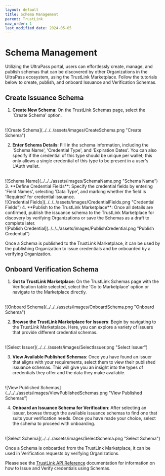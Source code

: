 ```yaml
---
layout: default
title: Schema Management
parent: TrustLink
nav_order: 1
last_modified_date: 2024-05-05
---
```


# Schema Management

Utilizing the UltraPass portal, users can effortlessly create, manage, and publish schemas that can be discovered by other Organizations in the UltraPass ecosystem, using the TrustLink Marketplace. Follow the tutorials below to create, publish, and onboard Issuance and Verification Schemas.

## Create Issuance Schema

1. **Create New Schema**: On the TrustLink Schemas page, select the 'Create Schema' option.
<br>
![Create Schema](../../../assets/images/CreateSchema.png "Create Schema")

2. **Enter Schema Details**: Fill in the schema information, including the 'Schema Name', 'Credential Type', and 'Expiration Dates'. You can also specify if the credential of this type should be unique per wallet; this only allows a single credential of this type to be present in a user's UAuth wallet.
<br>
![Schema Name](../../../assets/images/SchemaName.png "Schema Name")
3. **Define Credential Fields**: Specify the credential fields by entering 'Field Names', selecting 'Data Type', and marking whether the field is 'Required' for credential issuance.
<br>
![Credential Fields](../../../assets/images/CredentialFields.png "Credential Fields")
4. **Publish to the TrustLink Marketplace**: Once all details are confirmed, publish the issuance schema to the TrustLink Marketplace for discovery by verifying Organizations or save the Schemas as a draft to complete later.
<br>
![Publish Credential](../../../assets/images/PublishCredential.png "Publish Credential")

Once a Schema is published to the TrustLink Marketplace, it can be used by the publishing Organization to issue credentials and be onboarded by a verifying Organization.

## Onboard Verification Schema

1. **Got to TrustLink Marketplace**: On the TrustLink Schemas page with the Verification table selected, select the 'Go to Marketplace' option or navigate to the Marketplace directly.
<br>
![Onboard Schema](../../../assets/images/OnboardSchema.png "Onboard Schema")

2. **Browse the TrustLink Marketplace for Issuers**: Begin by navigating to the TrustLink Marketplace. Here, you can explore a variety of issuers that provide different credential schemas.
<br>
![Select Issuer](../../../assets/images/SelectIssuer.png "Select Issuer")

3. **View Available Published Schemas**: Once you have found an issuer that aligns with your requirements, select them to view their published issuance schemas. This will give you an insight into the types of credentials they offer and the data they make available.
<br>
![View Published Schemas](../../../assets/images/ViewPublishedSchemas.png "View Published Schemas")

4. **Onboard an Issuance Schema for Verification**: After selecting an issuer, browse through the available issuance schemas to find one that suits your verification needs. Once you have made your choice, select the schema to proceed with onboarding.
<br>
![Select Schema](../../../assets/images/SelectSchema.png "Select Schema")

Once a Schema is onboarded from the TrustLink Marketplace, it can be used in Verification requests by verifying Organizations.

Please see the [TrustLink API Reference](https://docs.ultrapassid.com/docs/API%20Reference/TrustLink.html) documentation for information on how to Issue and Verify credentials using Schemas.